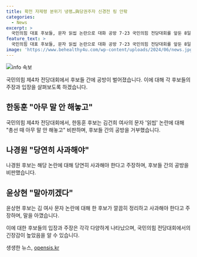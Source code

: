 ```yaml
---
title: 확전 자제령 분위기 냉랭…與당권주자 신경전 링 안팎
categories:
  - News
excerpt: >
  국민의힘 대표 후보들, 문자 읽씹 논란으로 대화 공방 7·23 국민의힘 전당대회를 앞둔 8일, 나경원·원희룡·윤상현·한동훈(가나다순) 당 대표 후보가 광주에서 합동연설회를 진행. 문자 읽씹 논란에 대한 공개적 대응을 통해 대화가 공방되고, 내부 갈등이 골고루 드러나며 분위기는 긴장 가라앉지 않았다. 후보들 간 공격과 비판은 지속. 격렬한 정당 내 갈등이 연설회장을 떠나 밖에서도 이어졌다. (출처: 뉴스1, 더300)
feature_text: >
  국민의힘 대표 후보들, 문자 읽씹 논란으로 대화 공방 7·23 국민의힘 전당대회를 앞둔 8일, 나경원·원희룡·윤상현·한동훈(가나다순) 당 대표 후보가 광주에서 합동연설회를 진행. 문자 읽씹 논란에 대한 공개적 대응을 통해 대화가 공방되고, 내부 갈등이 골고루 드러나며 분위기는 긴장 가라앉지 않았다. 후보들 간 공격과 비판은 지속. 격렬한 정당 내 갈등이 연설회장을 떠나 밖에서도 이어졌다. (출처: 뉴스1, 더300)
image: 'https://www.behealthy4u.com/wp-content/uploads/2024/06/news.jpg'
---
```


<p><img src="https://www.behealthy4u.com/wp-content/uploads/2024/06/news.jpg" alt="info 속보" /></p>

<p>국민의힘 제4차 전당대회에서 후보들 간에 공방이 벌어졌습니다. 이에 대해 각 후보들의 주장과 입장을 살펴보도록 하겠습니다.</p>

<h2 data-ke-size="size26">한동훈 "아무 말 안 해놓고"</h2>

<p>국민의힘 제4차 전당대회에서, 한동훈 후보는 김건희 여사의 문자 '읽씹' 논란에 대해 "총선 때 아무 말 안 해놓고" 비판하며, 후보들 간의 공방을 거부했습니다.</p>

<h2 data-ke-size="size26">나경원 "당연히 사과해야"</h2>

<p>나경원 후보는 해당 논란에 대해 당연히 사과해야 한다고 주장하며, 후보들 간의 공방을 비판했습니다.</p>

<h2 data-ke-size="size26">윤상현 "말아끼겠다"</h2>

<p>윤상현 후보는 김 여사 문자 논란에 대해 한 후보가 깔끔히 정리하고 사과해야 한다고 주장하며, 말을 아꼈습니다.</p>

<p>이에 대한 후보들의 입장과 주장은 각각 다양하게 나타났으며, 국민의힘 전당대회에서의 긴장감이 높았음을 알 수 있습니다.</p>
생생한 뉴스, <a href="https://opensis.kr" rel="dofollow">opensis.kr</a>


